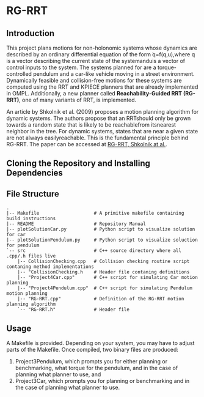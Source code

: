 # RG-RRT

## Introduction
This project plans motions for non-holonomic systems whose dynamics are described by an ordinary differential equation of the form ̇q=f(q,u),where q is a vector describing the current state of the systemanduis a vector of control inputs to the system.  The systems planned for are a torque-controlled pendulum and a car-like vehicle moving in a street environment. Dynamically feasible and collision-free motions for these systems are computed using the RRT and KPIECE planners that are already implemented in OMPL. Additionally, a new planner called **Reachability-Guided RRT (RG-RRT)**, one of many variants of RRT, is implemented.

An article by Shkolnik et al. (2009) proposes a motion planning algorithm for dynamic systems. The authors propose that an RRTshould only be grown towards a random state that is likely to be reachablefrom itsnearest neighbor in the tree.  For dynamic systems, states that are near a given state are not always easilyreachable. This is the fundamental principle behind RG-RRT. The paper can be accessed at [RG-RRT, Shkolnik at al.](https://ieeexplore.ieee.org/document/5152874).

## Cloning the Repository and Installing Dependencies

## File Structure
```
.
|-- Makefile                    # A primitive makefile containing build instructions
|-- README                      # Repository Manual
|-- plotSolutionCar.py          # Python script to visualize solution for car
|-- plotSolutionPendulum.py     # Python script to visualize soluction for pendulum
`-- src                         # C++ source directory where all .cpp/.h files live
    |-- CollisionChecking.cpp   # Collision checking routine script contaning method implementations
    |-- "CollisionChecking.h    # Header file contaning definitions 
    |-- "Project4Car.cpp"       # C++ script for simulating Car motion planning
    |-- "Project4Pendulum.cpp"  # C++ script for simulating Pendulum motion planning
    |-- "RG-RRT.cpp"            # Definition of the RG-RRT motion planning algorithm
    `-- "RG-RRT.h"              # Header file 

```
## Usage
A Makefile is provided. Depending on your system, you may have to
adjust parts of the Makefile. Once compiled, two binary files are produced:
 1. Project3Pendulum, which prompts you for either planning or benchmarking,
 what torque for the pendulum, and in the case of planning what planner to use,
 and
 2. Project3Car, which prompts you for planning or benchmarking and in the case
of planning what planner to use.


